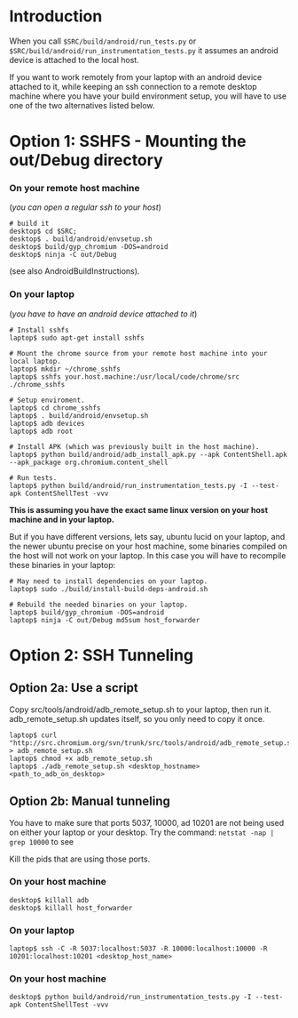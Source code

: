 # Introduction

When you call `$SRC/build/android/run_tests.py` or `$SRC/build/android/run_instrumentation_tests.py` it assumes an android device is attached to the local host.

If you want to work remotely from your laptop with an android device attached to it, while keeping an ssh connection to a remote desktop machine where you have your build environment setup, you will have to use one of the two alternatives listed below.


# Option 1: SSHFS - Mounting the out/Debug directory

### On your remote host machine
(_you can open a regular ssh to your host_)
```
# build it
desktop$ cd $SRC;
desktop$ . build/android/envsetup.sh
desktop$ build/gyp_chromium -DOS=android
desktop$ ninja -C out/Debug
```
(see also AndroidBuildInstructions).


### On your laptop
(_you have to have an android device attached to it_)
```
# Install sshfs
laptop$ sudo apt-get install sshfs

# Mount the chrome source from your remote host machine into your local laptop.
laptop$ mkdir ~/chrome_sshfs
laptop$ sshfs your.host.machine:/usr/local/code/chrome/src ./chrome_sshfs

# Setup enviroment.
laptop$ cd chrome_sshfs
laptop$ . build/android/envsetup.sh
laptop$ adb devices
laptop$ adb root

# Install APK (which was previously built in the host machine).
laptop$ python build/android/adb_install_apk.py --apk ContentShell.apk --apk_package org.chromium.content_shell

# Run tests.
laptop$ python build/android/run_instrumentation_tests.py -I --test-apk ContentShellTest -vvv
```

**This is assuming you have the exact same linux version on your host machine and in your laptop.**

But if you have different versions, lets say, ubuntu lucid on your laptop, and the newer ubuntu precise on your host machine, some binaries compiled on the host will not work on your laptop.
In this case you will have to recompile these binaries in your laptop:
```
# May need to install dependencies on your laptop.
laptop$ sudo ./build/install-build-deps-android.sh

# Rebuild the needed binaries on your laptop.
laptop$ build/gyp_chromium -DOS=android
laptop$ ninja -C out/Debug md5sum host_forwarder
```


# Option 2: SSH Tunneling

## Option 2a: Use a script

Copy src/tools/android/adb\_remote\_setup.sh to your laptop, then run it. adb\_remote\_setup.sh updates itself, so you only need to copy it once.

```
laptop$ curl "http://src.chromium.org/svn/trunk/src/tools/android/adb_remote_setup.sh" > adb_remote_setup.sh
laptop$ chmod +x adb_remote_setup.sh
laptop$ ./adb_remote_setup.sh <desktop_hostname> <path_to_adb_on_desktop>
```

## Option 2b: Manual tunneling

You have to make sure that ports 5037, 10000, ad 10201 are not being used on either your laptop or your desktop.
Try the command: `netstat -nap | grep 10000` to see

Kill the pids that are using those ports.

### On your host machine
```
desktop$ killall adb
desktop$ killall host_forwarder
```

### On your laptop
```
laptop$ ssh -C -R 5037:localhost:5037 -R 10000:localhost:10000 -R 10201:localhost:10201 <desktop_host_name>
```

### On your host machine
```
desktop$ python build/android/run_instrumentation_tests.py -I --test-apk ContentShellTest -vvv
```